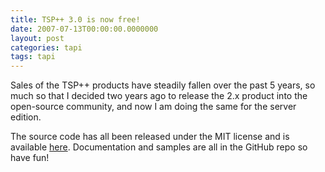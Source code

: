 ```yaml
---
title: TSP++ 3.0 is now free!
date: 2007-07-13T00:00:00.0000000
layout: post
categories: tapi
tags: tapi
---
```


Sales of the TSP++ products have steadily fallen over the past 5 years, so much so that I decided two years ago to release the 2.x product into the open-source community, and now I am doing the same for the server edition.

The source code has all been released under the MIT license and is available [here](https://github.com/markjulmar/tsplib3). Documentation and samples are all in the GitHub repo so have fun!
